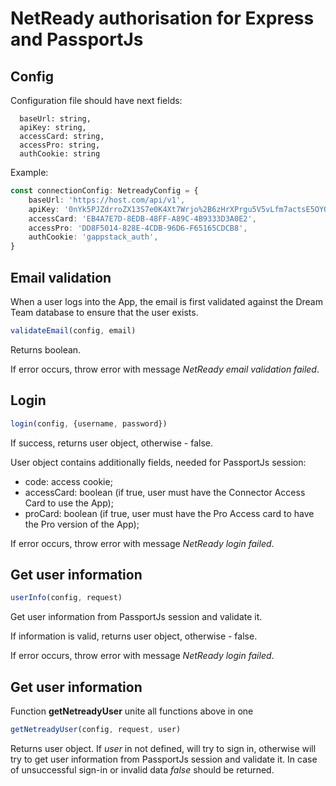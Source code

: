 # NetReady authorisation for Express and PassportJs

## Config

Configuration file should have next fields:

```text
  baseUrl: string,
  apiKey: string,
  accessCard: string,
  accessPro: string,
  authCookie: string
```

Example:

```ts
const connectionConfig: NetreadyConfig = {
    baseUrl: 'https://host.com/api/v1',
    apiKey: '0nYk5PJZdrroZX13S7e0K4Xt7Wrjo%2B6zHrXPrgu5V5vLfm7actsE5OYQrPe6JjVQ',
    accessCard: 'EB4A7E7D-8EDB-48FF-A89C-4B9333D3A0E2',
    accessPro: 'DD8F5014-828E-4CDB-96D6-F65165CDCB8',
    authCookie: 'gappstack_auth',
}
```

## Email validation

When a user logs into the App, the email is first validated against the Dream Team database
to ensure that the user exists.

```ts
validateEmail(config, email)
```

Returns boolean.

If error occurs, throw error with message _NetReady email validation failed_.

## Login

```ts
login(config, {username, password})
```

If success, returns user object, otherwise - false.

User object contains additionally fields, needed for PassportJs session:

- code: access cookie;
- accessCard: boolean (if true, user must have the Connector Access Card to use the App);
- proCard: boolean (if true, user must have the Pro Access card to have the Pro version of the App);

If error occurs, throw error with message _NetReady login failed_.

## Get user information

```ts
userInfo(config, request)
```

Get user information from PassportJs session and validate it.

If information is valid, returns user object, otherwise - false.

If error occurs, throw error with message _NetReady login failed_.

## Get user information

Function **getNetreadyUser** unite all functions above in one

```ts
getNetreadyUser(config, request, user)
```

Returns user object. If _user_ in not defined, will try to sign in, otherwise will try to get user information from
PassportJs session and validate it. In case of unsuccessful sign-in or invalid data _false_ should be returned.
